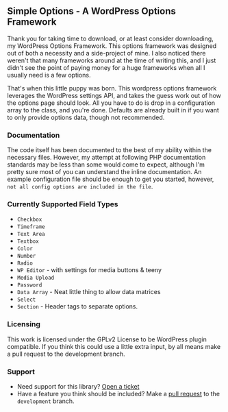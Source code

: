 ## Simple Options - A WordPress Options Framework
Thank you for taking time to download, or at least consider downloading, my WordPress Options Framework.  This options framework was designed out of both a necessity and a side-project of mine. I also noticed there weren't that many frameworks around at the time of writing this, and I just didn't see the point of paying money for a huge frameworks when all I usually need is a few options.

That's when this little puppy was born.  This wordpress options framework leverages the WordPress settings API, and takes the guess work out of how the options page should look.  All you have to do is drop in a configuration array to the class, and you're done.  Defaults are already built in if you want to only provide options data, though not recommended.

### Documentation
The code itself has been documented to the best of my ability within the necessary files.  However, my attempt at following PHP documentation standards may be less than some would come to expect, although I'm pretty sure most of you can understand the inline documentation.  An example configuration file should be enough to get you started, however, `not all config options are included in the file`.

### Currently Supported Field Types
* `Checkbox`
* `Timeframe`
* `Text Area`
* `Textbox`
* `Color`
* `Number`
* `Radio`
* `WP Editor` - with settings for media buttons & teeny
* `Media Upload`
* `Password`
* `Data Array` - Neat little thing to allow data matrices
* `Select`
* `Section` - Header tags to separate options.


### Licensing
This work is licensed under the GPLv2 License to be WordPress plugin compatible.  If you think this could use a little extra input, by all means make a pull request to the development branch.

### Support
* Need support for this library? [Open a ticket](https://github.com/JayWood/jw_simple_options/issues)
* Have a feature you think should be included?  Make a [pull request](https://github.com/JayWood/jw_simple_options/pulls) to the `development` branch.
